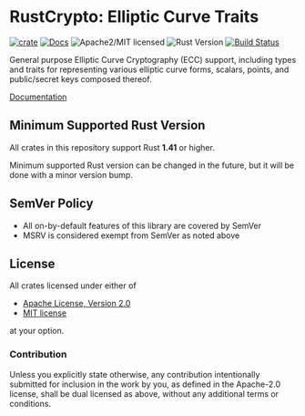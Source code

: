 # RustCrypto: Elliptic Curve Traits

[![crate][crate-image]][crate-link]
[![Docs][docs-image]][docs-link]
![Apache2/MIT licensed][license-image]
![Rust Version][rustc-image]
[![Build Status][build-image]][build-link]

General purpose Elliptic Curve Cryptography (ECC) support, including types
and traits for representing various elliptic curve forms, scalars, points,
and public/secret keys composed thereof.

[Documentation][docs-link]

## Minimum Supported Rust Version

All crates in this repository support Rust **1.41** or higher.

Minimum supported Rust version can be changed in the future, but it will be
done with a minor version bump.

## SemVer Policy

- All on-by-default features of this library are covered by SemVer
- MSRV is considered exempt from SemVer as noted above

## License

All crates licensed under either of

 * [Apache License, Version 2.0](http://www.apache.org/licenses/LICENSE-2.0)
 * [MIT license](http://opensource.org/licenses/MIT)

at your option.

### Contribution

Unless you explicitly state otherwise, any contribution intentionally submitted
for inclusion in the work by you, as defined in the Apache-2.0 license, shall be
dual licensed as above, without any additional terms or conditions.

[//]: # (badges)

[crate-image]: https://img.shields.io/crates/v/elliptic-curve.svg
[crate-link]: https://crates.io/crates/elliptic-curve
[docs-image]: https://docs.rs/elliptic-curve/badge.svg
[docs-link]: https://docs.rs/elliptic-curve/
[license-image]: https://img.shields.io/badge/license-Apache2.0/MIT-blue.svg
[rustc-image]: https://img.shields.io/badge/rustc-1.41+-blue.svg
[build-image]: https://github.com/RustCrypto/elliptic-curves/workflows/elliptic-curve%20crate/badge.svg?branch=master&event=push
[build-link]: https://github.com/RustCrypto/elliptic-curves/actions?query=workflow%3A%22elliptic-curve+crate%22
